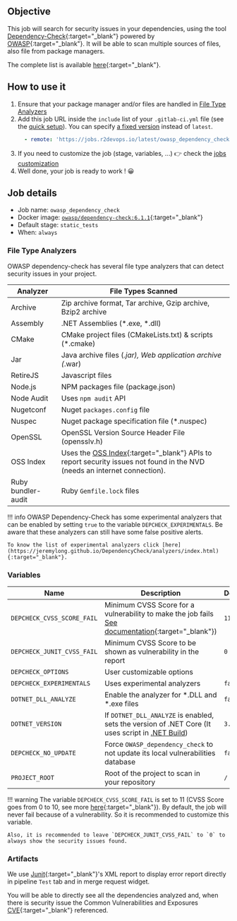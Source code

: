 ## Objective

This job will search for security issues in your dependencies, using the tool [Dependency-Check](https://github.com/jeremylong/DependencyCheck){:target="_blank"} powered by [OWASP](https://owasp.org/){:target="_blank"}.
It will be able to scan multiple sources of files, also file from package managers.

The complete list is available [here](https://jeremylong.github.io/DependencyCheck/analyzers/index.html){:target="_blank"}.

## How to use it

1. Ensure that your package manager and/or files are handled in [File Type Analyzers](#file-type-analyzers)
1. Add this job URL inside the `include` list of your `.gitlab-ci.yml` file (see the [quick setup](/use-the-hub/#quick-setup)). You can specify [a fixed version](#changelog) instead of `latest`.
    ```yaml
      - remote: 'https://jobs.r2devops.io/latest/owasp_dependency_check.yml'
    ```
3. If you need to customize the job (stage, variables, ...) 👉 check the [jobs
   customization](/use-the-hub/#jobs-customization)
4. Well done, your job is ready to work ! 😀

## Job details

* Job name: `owasp_dependency_check`
* Docker image:
[`owasp/dependency-check:6.1.1`](https://hub.docker.com/r/owasp/dependency-check){:target="_blank"}
* Default stage: `static_tests`
* When: `always`

### File Type Analyzers

OWASP dependency-check has several file type analyzers that can detect security issues in your project.

| Analyzer | File Types Scanned |
| - | - |
| Archive | Zip archive format, Tar archive, Gzip archive, Bzip2 archive |
| Assembly | .NET Assemblies (*.exe, *.dll) |
| CMake | CMake project files (CMakeLists.txt) & scripts (*.cmake) |
| Jar | Java archive files (*.jar), Web application archive (*.war)
| RetireJS | Javascript files
| Node.js | NPM packages file (package.json)
| Node Audit | Uses `npm audit` API
| Nugetconf | Nuget `packages.config` file
| Nuspec | Nuget package specification file (*.nuspec)
| OpenSSL | OpenSSL Version Source Header File (opensslv.h)
| OSS Index | Uses the [OSS Index](https://ossindex.sonatype.org/){:target="_blank"} APIs to report security issues not found in the NVD (needs an internet connection).
| Ruby bundler-audit | Ruby `Gemfile.lock` files

!!! info
    OWASP Dependency-Check has some experimental analyzers that can be enabled by setting `true` to the variable `DEPCHECK_EXPERIMENTALS`. Be aware that these analyzers can still have some false positive alerts.

    To know the list of experimental analyzers click [here](https://jeremylong.github.io/DependencyCheck/analyzers/index.html){:target="_blank"}.

### Variables

| Name | Description | Default |
| ---- | ----------- | ------- |
| `DEPCHECK_CVSS_SCORE_FAIL` <img width=100/> | Minimum CVSS Score for a vulnerability to make the job fails [See documentation](https://en.wikipedia.org/wiki/Common_Vulnerability_Scoring_System){:target="_blank"})<img width=175/>| `11` <img width=100/>|
| `DEPCHECK_JUNIT_CVSS_FAIL` | Minimum CVSS Score to be shown as vulnerability in the report | `0` |
| `DEPCHECK_OPTIONS` | User customizable options | ` ` |
| `DEPCHECK_EXPERIMENTALS` | Uses experimental analyzers | `false` |
| `DOTNET_DLL_ANALYZE` | Enable the analyzer for *.DLL and *.exe files | `false` |
| `DOTNET_VERSION` | If `DOTNET_DLL_ANALYZE` is enabled, sets the version of .NET Core (It uses script in [.NET Build](https://r2devops.io/jobs/build/dotnet_build/#variables)) | `3.1` |
| `DEPCHECK_NO_UPDATE` | Force `OWASP_dependency_check` to not update its local vulnerabilities database | `false` |
| `PROJECT_ROOT` | Root of the project to scan in your repository | `/` |

!!! warning
    The variable `DEPCHECK_CVSS_SCORE_FAIL` is set to 11 (CVSS Score goes from 0 to 10, see more [here](https://en.wikipedia.org/wiki/Common_Vulnerability_Scoring_System){:target="_blank"}). By default, the job will never fail because of a vulnerability. So it is recommended to customize this variable.

    Also, it is recommended to leave `DEPCHECK_JUNIT_CVSS_FAIL` to `0` to always show the security issues found.

### Artifacts

We use [Junit](https://junit.org/junit5/){:target="_blank"}'s XML report to display error report
directly in pipeline `Test` tab and in merge request widget.

You will be able to directly see all the dependencies analyzed and, when there is security issue the Common Vulnerabilities and Exposures [CVE](https://cve.mitre.org/){:target="_blank"} referenced.

<!--
    `OWASP Dependency-Check` will analyze itself to see if there are any vulnerabilities, so the report will contain the dependencies linked to the tool used.
-->
